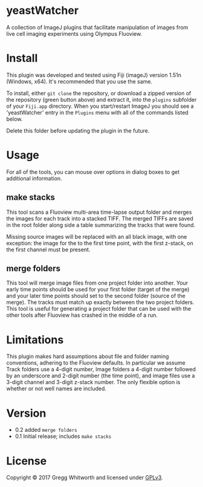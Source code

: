 # yeastWatcher
A collection of ImageJ plugins that facilitate manipulation of images from live cell imaging experiments using Olympus Fluoview.

# Install

This plugin was developed and tested using Fiji (imageJ) version 1.51n (Windows, x64).  It's recommended that you use the same.

To install, either `git clone` the repository, or download a zipped version of the repository (green button above) and extract it, into the `plugins` subfolder of your `Fiji.app` directory.  When you start/restart ImageJ you should see a 'yeastWatcher' entry in the `Plugins` menu with all of the commands listed below.

Delete this folder before updating the plugin in the future.

# Usage

For all of the tools, you can mouse over options in dialog boxes to get additional information.

## make stacks

This tool scans a Fluoview multi-area time-lapse output folder and merges the images for each track into a stacked TIFF.  The merged TIFFs are saved in the root folder along side a table summarizing the tracks that were found.

Missing source images will be replaced with an all black image, with one exception:  the image for the to the first time point, with the first z-stack, on the first channel must be present.

## merge folders

This tool will merge image files from one project folder into another.  Your early time points should be used for your first folder (target of the merge) and your later time points should set to the second folder (source of the merge).  The tracks must match up exactly between the two project folders.  This tool is useful for generating a project folder that can be used with the other tools after Fluoview has crashed in the middle of a run.

# Limitations

This plugin makes hard assumptions about file and folder naming conventions, adhering to the Fluoview defaults. In particular we assume Track folders use a 4-digit number, Image folders a 4-digit number followed by an underscore and 2-digit number (the time point), and image files use a 3-digit channel and 3-digit z-stack number.  The only flexible option is whether or not well names are included.

# Version

* 0.2 added `merge folders`
* 0.1 Initial release; includes `make stacks`

# License

Copyright © 2017 Gregg Whitworth and licensed under [GPLv3](http://www.gnu.org/licenses/gpl-3.0.html).

